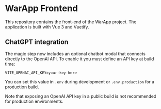 # WarApp Frontend

This repository contains the front-end of the WarApp project. The application is built with Vue 3 and Vuetify.

## ChatGPT integration

The magic step now includes an optional chatbot modal that connects directly to the OpenAI API. To enable it you must define an API key at build time:

```
VITE_OPENAI_API_KEY=your-key-here
```

You can set this value in `.env` during development or `.env.production` for a production build.

Note that exposing an OpenAI API key in a public build is not recommended for production environments.
